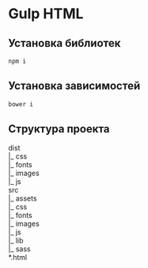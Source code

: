 # Gulp HTML

## Установка библиотек

```bash
npm i 
```

## Установка зависимостей

```bash
bower i 
```

## Структура проекта

dist  
    |_ css  
    |_ fonts  
    |_ images  
    |_ js  
src  
    |_ assets  
        |_ css  
        |_ fonts  
        |_ images  
        |_ js  
    |_ lib  
    |_ sass  
    *.html  
